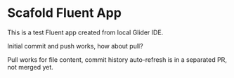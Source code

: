 # Scafold Fluent App

This is a test Fluent app created from local Glider IDE.

Initial commit and push works, how about pull?

Pull works for file content, commit history auto-refresh is in a separated PR, not merged yet.
